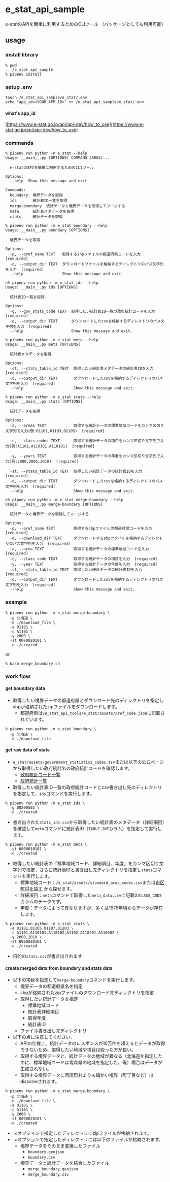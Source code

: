 # e_stat_api_sample

e-statのAPIを簡単に利用するためのCLIツール
（パッケージとしても利用可能）

## usage

### install library

```shell script
% pwd
.../e_stat_api_sample
% pipenv install
```

### setup .env

```
touch /e_stat_api_sample/e_stat/.env
echo "app_id=<YOUR_APP_ID>" >> /e_stat_api_sample/e_stat/.env
```

#### what's app_id

[https://www.e-stat.go.jp/api/api-dev/how_to_use](https://www.e-stat.go.jp/api/api-dev/how_to_use)

### commands

```shell script
% pipenv run python -m e_stat --help
Usage: __main__.py [OPTIONS] COMMAND [ARGS]...

  e-statのAPIを簡単に利用するためのCLIツール

Options:
  --help  Show this message and exit.

Commands:
  boundary  境界データを取得
  ids       統計表ID一覧を取得
  merge-boundary  統計データと境界データを取得してマージする
  meta      統計表メタデータを取得
  stats     統計データを取得

% pipenv run python -m e_stat boundary --help
Usage: __main__.py boundary [OPTIONS]

  境界データを取得

Options:
  -p, --pref_name TEXT   取得するshpファイルの都道府県コードを入力  [required]
  -o, --output_dir TEXT  ダウンロードファイルを格納するディレクトリのパス文字列を入力  [required]
  --help                 Show this message and exit.

e% pipenv run python -m e_stat ids --help
Usage: __main__.py ids [OPTIONS]

  統計表ID一覧を取得

Options:
  -g, --gov_stats_code TEXT  取得したい統計表ID一覧の政府統計コードを入力  [required]
  -o, --output_dir TEXT      ダウンロードしたcsvを格納するディレクトリのパス文字列を入力  [required]
  --help                     Show this message and exit.

% pipenv run python -m e_stat meta --help
Usage: __main__.py meta [OPTIONS]

  統計表メタデータを取得

Options:
  -st, --stats_table_id TEXT  取得したい統計表メタデータの統計表IDを入力  [required]
  -o, --output_dir TEXT       ダウンロードしたcsvを格納するディレクトリのパス文字列を入力  [required]
  --help                      Show this message and exit.

% pipenv run python -m e_stat stats --help
Usage: __main__.py stats [OPTIONS]

  統計データを取得

Options:
  -a, --areas TEXT            取得する統計データの標準地域コードをカンマ区切り文字列で入力(例:01101,01103,01105)  [required]

  -c, --class_codes TEXT      取得する統計データの項目をカンマ区切り文字列で入力(例:A1101,A110101,A110101)  [required]

  -y, --years TEXT            取得する統計データの年度をカンマ区切り文字列で入力(例:2000,2005,2010)  [required]

  -st, --stats_table_id TEXT  取得したい統計データの統計表IDを入力  [required]
  -o, --output_dir TEXT       ダウンロードしたcsvを格納するディレクトリのパス文字列を入力  [required]
  --help                      Show this message and exit.

e% pipenv run python -m e_stat merge-boundary --help
Usage: __main__.py merge-boundary [OPTIONS]

  統計データと境界データを取得してマージする

Options:
  -p, --pref_name TEXT        取得するshpファイルの都道府県コードを入力  [required]
  -d, --download_dir TEXT     ダウンロードするshpファイルを格納するディレクトリのパス文字列を入力  [required]
  -a, --area TEXT             取得する統計データの標準地域コードを入力  [required]
  -c, --class_code TEXT       取得する統計データの項目を入力  [required]
  -y, --year TEXT             取得する統計データの年度を入力  [required]
  -st, --stats_table_id TEXT  取得したい統計データの統計表IDを入力  [required]
  -o, --output_dir TEXT       ダウンロードしたcsvを格納するディレクトリのパス文字列を入力  [required]
  --help                      Show this message and exit.

```

### example

```shell script
% pipenv run python -m e_stat merge-boundary \
  -p 北海道 \
  -d ./download_file \
  -a 01101 \
  -c A1101 \
  -y 2000 \
  -st 0000020101 \
  -o ./created
```

or

```shell script
% bash merge_boundary.sh
```

### work flow

#### get boundary data

- 取得したい境界データの都道府県とダウンロード先のディレクトリを指定しshpが格納されたzipファイルをダウンロードします。
    - 都道府県は`/e_stat_api_tools/e_stat/assets/pref_code.json`に記載されています。

```
% pipenv run python -m e_stat boundary \
  -p 北海道 \
  -d ./download_file
```

#### get raw data of stats

- `e_stat/assets/government_statistics_codes.tsv`または以下の公式ページから取得したい政府統計名の政府統計コードを確認します。
    - [政府統計コード一覧](https://www.e-stat.go.jp/help/stat-search-3-5)
    - [政府統計一覧](https://www.e-stat.go.jp/stat-search/database?page=1)
-  取得したい統計表ID一覧の政府統計コードとcsv書き出し先のディレクトリを指定して、`ids`コマンドを実行します。

```
% pipenv run python -m e_stat ids \
  -g 00200502 \
  -o ./created
```

- 書き出された`stats_ids.csv`から取得したい統計表のメタデータ（詳細項目）を確認して`meta`コマンドに統計表ID（`TABLE_INF`カラム）を指定して実行します。

```
% pipenv run python -m e_stat meta \
  -st 0000010101 \
  -o ./created
```

- 取得したい統計表の「標準地域コード、詳細項目、年度」をカンマ区切り文字列で指定、さらに統計表IDと書き出し先ディレクトリを指定し`stats`コマンドを実行します。
    - 標準地域コード：`/e_stat/assets/standard_area_codes.csv`または[市区町村を探す](https://www.e-stat.go.jp/municipalities/cities/areacode) から探せます。
    - 詳細項目：`meta`コマンドで取得した`meta_data.csv`に記載の`CLASS_CODE`カラムのデータです。
    - 年度：データによって異なりますが、多くは1975年頃からデータが存在します。

```
% pipenv run python -m e_stat stats \
  -a 01101,01105,01107,01203 \
  -c A1101,A110101,A110102,A1102,A110201,A110202 \
  -y 2000,2010 \
  -st 0000020101 \
  -o ./created
```

- 目的の`stats.csv`が書き出されます

#### create merged data from boundary and stats data

- 以下の項目を指定して`merge-boundary`コマンドを実行します。
    - 境界データの都道府県名を指定
    - shpが格納されたzipファイルのダウンロード先ディレクトリを指定
    - 取得したい統計データを指定
        - 標準地域コード
        - 統計表詳細項目
        - 取得年度
        - 統計表ID
    - ファイル書き出し先ディレクトリ
- 以下の点に注意してください。
    - APIの仕様上、統計データのレスポンスが10万件を超えるとデータが取得できないため、取得したい地域や項目は絞った方が良い。
    - 取得する境界データと、統計データの地域が異なる（北海道を指定したのに、標準地域コードは青森県の地域を指定した、等）場合はデータが生成されない。
    - 取得する境界データに市区町村よりも細かい境界（町丁目など）はdissolveされます。

```
% pipenv run python -m e_stat merge-boundary \
  -p 北海道 \
  -d ./download_file \
  -a 01101 \
  -c A1101 \
  -y 2000 \
  -st 0000020101 \
  -o ./created
```

- `-d`オプションで指定したディレクトリにzipファイルが格納されます。
- `-o`オプションで指定したディレクトリには以下のファイルが格納されます。
    - 境界データをそのまま変換したファイル
        - `boundary.geojson`
        - `boundary.csv`
    - 境界データと統計データを結合したファイル
        - `merge_boundary.geojson`
        - `merge_boundary.csv`